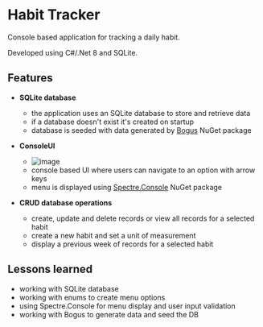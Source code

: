 # Habit Tracker
Console based application for tracking a daily habit.

Developed using C#/.Net 8 and SQLite.
## Features

* **SQLite database**
  - the application uses an SQLite database to store and retrieve data
  - if a database doesn't exist it's created on startup
  - database is seeded with data generated by [Bogus](https://github.com/bchavez/Bogus) NuGet package
    
* **ConsoleUI**
  - ![image](https://github.com/nwdorian/HabitTracker/assets/118033138/996a1b23-ff3d-4a1f-8e14-79da1339bf17)
  - console based UI where users can navigate to an option with arrow keys
  - menu is displayed using [Spectre.Console](https://github.com/spectreconsole/spectre.console) NuGet package
    
* **CRUD database operations**
  - create, update and delete records or view all records for a selected habit
  - create a new habit and set a unit of measurement
  - display a previous week of records for a selected habit

## Lessons learned
* working with SQLite database
* working with enums to create menu options
* using Spectre.Console for menu display and user input validation
* working with Bogus to generate data and seed the DB
